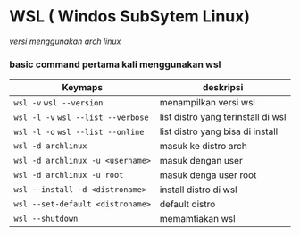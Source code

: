 # WSL ( Windos SubSytem Linux)
_versi menggunakan arch linux_

### basic command pertama kali menggunakan wsl

| Keymaps                            | deskripsi                          |
| ---------------------------------- | ---------------------------------- |
| `wsl -v` `wsl --version`           | menampilkan versi wsl              |
| `wsl -l -v` `wsl --list --verbose` | list distro yang terinstall di wsl |
| `wsl -l -o` `wsl --list --online`  | list distro yang bisa di install   |
| `wsl -d archlinux`                 | masuk ke distro arch               |
| `wsl -d archlinux -u <username>`   | masuk dengan user                  |
| `wsl -d archlinux -u root`         | masuk denga user root              |
| `wsl --install -d <distroname>`    | install distro di wsl              |
| `wsl --set-default <distroname>`   | default distro                     |
| `wsl --shutdown`                   | memamtiakan wsl                    |
